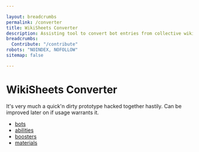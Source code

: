 ```yaml
---

layout: breadcrumbs
permalink: /converter
title: WikiSheets Converter
description: Assisting tool to convert bot entries from collective wiki sheets to wiki pages
breadcrumbs:
  Contribute: "/contribute"
robots: "NOINDEX, NOFOLLOW"
sitemap: false

---
```


# WikiSheets Converter

It's very much a quick'n dirty prototype hacked together hastily. Can be improved later on if usage warrants it.

- [bots](/converter-bots)
- [abilities](/converter-abilities)
- [boosters](/converter-boosters)
- [materials](/converter-materials)

